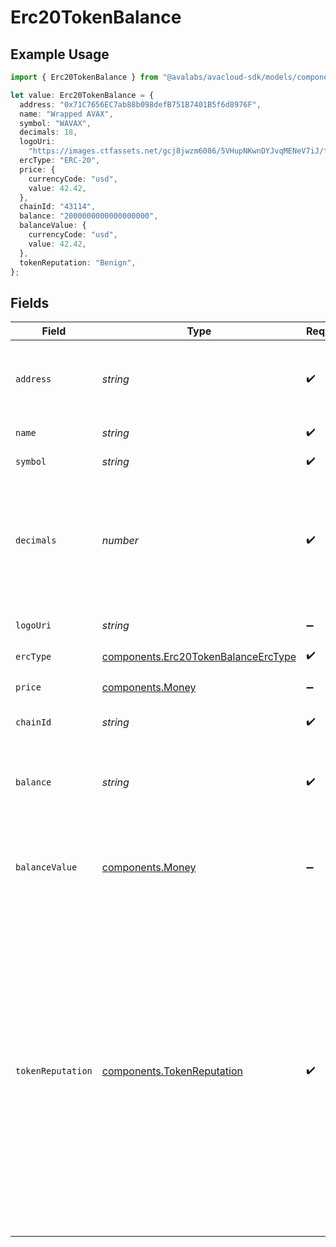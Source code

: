 # Erc20TokenBalance

## Example Usage

```typescript
import { Erc20TokenBalance } from "@avalabs/avacloud-sdk/models/components";

let value: Erc20TokenBalance = {
  address: "0x71C7656EC7ab88b098defB751B7401B5f6d8976F",
  name: "Wrapped AVAX",
  symbol: "WAVAX",
  decimals: 18,
  logoUri:
    "https://images.ctfassets.net/gcj8jwzm6086/5VHupNKwnDYJvqMENeV7iJ/fdd6326b7a82c8388e4ee9d4be7062d4/avalanche-avax-logo.svg",
  ercType: "ERC-20",
  price: {
    currencyCode: "usd",
    value: 42.42,
  },
  chainId: "43114",
  balance: "2000000000000000000",
  balanceValue: {
    currencyCode: "usd",
    value: 42.42,
  },
  tokenReputation: "Benign",
};
```

## Fields

| Field                                                                                                                                                                                                                                                                                                                          | Type                                                                                                                                                                                                                                                                                                                           | Required                                                                                                                                                                                                                                                                                                                       | Description                                                                                                                                                                                                                                                                                                                    | Example                                                                                                                                                                                                                                                                                                                        |
| ------------------------------------------------------------------------------------------------------------------------------------------------------------------------------------------------------------------------------------------------------------------------------------------------------------------------------ | ------------------------------------------------------------------------------------------------------------------------------------------------------------------------------------------------------------------------------------------------------------------------------------------------------------------------------ | ------------------------------------------------------------------------------------------------------------------------------------------------------------------------------------------------------------------------------------------------------------------------------------------------------------------------------ | ------------------------------------------------------------------------------------------------------------------------------------------------------------------------------------------------------------------------------------------------------------------------------------------------------------------------------ | ------------------------------------------------------------------------------------------------------------------------------------------------------------------------------------------------------------------------------------------------------------------------------------------------------------------------------ |
| `address`                                                                                                                                                                                                                                                                                                                      | *string*                                                                                                                                                                                                                                                                                                                       | :heavy_check_mark:                                                                                                                                                                                                                                                                                                             | A wallet or contract address in mixed-case checksum encoding.                                                                                                                                                                                                                                                                  | 0x71C7656EC7ab88b098defB751B7401B5f6d8976F                                                                                                                                                                                                                                                                                     |
| `name`                                                                                                                                                                                                                                                                                                                         | *string*                                                                                                                                                                                                                                                                                                                       | :heavy_check_mark:                                                                                                                                                                                                                                                                                                             | The contract name.                                                                                                                                                                                                                                                                                                             | Wrapped AVAX                                                                                                                                                                                                                                                                                                                   |
| `symbol`                                                                                                                                                                                                                                                                                                                       | *string*                                                                                                                                                                                                                                                                                                                       | :heavy_check_mark:                                                                                                                                                                                                                                                                                                             | The contract symbol.                                                                                                                                                                                                                                                                                                           | WAVAX                                                                                                                                                                                                                                                                                                                          |
| `decimals`                                                                                                                                                                                                                                                                                                                     | *number*                                                                                                                                                                                                                                                                                                                       | :heavy_check_mark:                                                                                                                                                                                                                                                                                                             | The number of decimals the token uses. For example `6`, means to divide the token amount by `1000000` to get its user representation.                                                                                                                                                                                          | 18                                                                                                                                                                                                                                                                                                                             |
| `logoUri`                                                                                                                                                                                                                                                                                                                      | *string*                                                                                                                                                                                                                                                                                                                       | :heavy_minus_sign:                                                                                                                                                                                                                                                                                                             | The logo uri for the address.                                                                                                                                                                                                                                                                                                  | https://images.ctfassets.net/gcj8jwzm6086/5VHupNKwnDYJvqMENeV7iJ/fdd6326b7a82c8388e4ee9d4be7062d4/avalanche-avax-logo.svg                                                                                                                                                                                                      |
| `ercType`                                                                                                                                                                                                                                                                                                                      | [components.Erc20TokenBalanceErcType](../../models/components/erc20tokenbalanceerctype.md)                                                                                                                                                                                                                                     | :heavy_check_mark:                                                                                                                                                                                                                                                                                                             | N/A                                                                                                                                                                                                                                                                                                                            |                                                                                                                                                                                                                                                                                                                                |
| `price`                                                                                                                                                                                                                                                                                                                        | [components.Money](../../models/components/money.md)                                                                                                                                                                                                                                                                           | :heavy_minus_sign:                                                                                                                                                                                                                                                                                                             | The token price, if available.                                                                                                                                                                                                                                                                                                 |                                                                                                                                                                                                                                                                                                                                |
| `chainId`                                                                                                                                                                                                                                                                                                                      | *string*                                                                                                                                                                                                                                                                                                                       | :heavy_check_mark:                                                                                                                                                                                                                                                                                                             | The evm chain id.                                                                                                                                                                                                                                                                                                              | 43114                                                                                                                                                                                                                                                                                                                          |
| `balance`                                                                                                                                                                                                                                                                                                                      | *string*                                                                                                                                                                                                                                                                                                                       | :heavy_check_mark:                                                                                                                                                                                                                                                                                                             | The address balance for the token, in units specified by the `decimals` value for the contract.                                                                                                                                                                                                                                | 2000000000000000000                                                                                                                                                                                                                                                                                                            |
| `balanceValue`                                                                                                                                                                                                                                                                                                                 | [components.Money](../../models/components/money.md)                                                                                                                                                                                                                                                                           | :heavy_minus_sign:                                                                                                                                                                                                                                                                                                             | The monetary value of the balance, if a price is available for the token.                                                                                                                                                                                                                                                      |                                                                                                                                                                                                                                                                                                                                |
| `tokenReputation`                                                                                                                                                                                                                                                                                                              | [components.TokenReputation](../../models/components/tokenreputation.md)                                                                                                                                                                                                                                                       | :heavy_check_mark:                                                                                                                                                                                                                                                                                                             | Indicates the reputation of the token based on a security analysis. 'Benign' suggests the token is likely safe, while 'Malicious' indicates potential security risks. This field is nullable and is only populated for tokens on the C-Chain. Possible values are 'Benign', 'Malicious', or null if the reputation is unknown. |                                                                                                                                                                                                                                                                                                                                |
